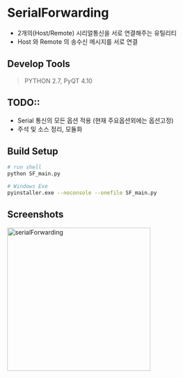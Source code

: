 # SerialForwarding
* 2개의(Host/Remote) 시리얼통신을 서로 연결해주는 유틸리티 
* Host 와 Remote 의 송수신 메시지를 서로 연결 

## Develop Tools
> PYTHON 2.7, PyQT 4.10

## TODO::
* Serial 통신의 모든 옵션 적용 (현재 주요옵션외에는 옵션고정)
* 주석 및 소스 정리, 모듈화

## Build Setup
``` bash
# run shell
python SF_main.py

# Windows Exe 
pyinstaller.exe --noconsole --onefile SF_main.py
```

## Screenshots
<div>
<img width="329" alt="serialForwarding" src="https://user-images.githubusercontent.com/18394876/71058842-6caf4380-21a4-11ea-90f1-d4f6889aaf01.png">
<div>
  
  
